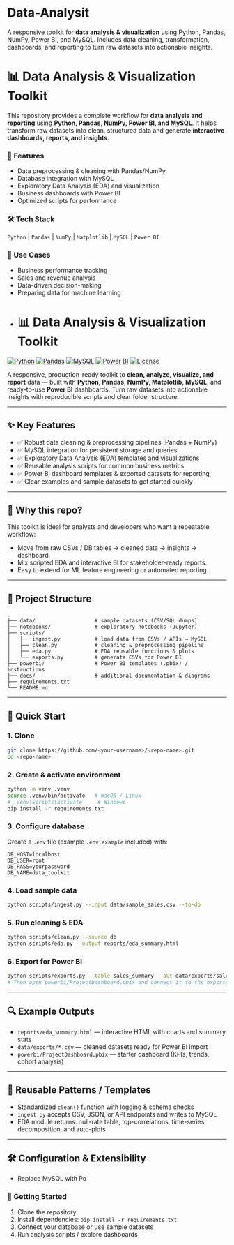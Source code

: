 # Data-Analysit
A responsive toolkit for **data analysis &amp; visualization** using Python, Pandas, NumPy, Power BI, and MySQL. Includes data cleaning, transformation, dashboards, and reporting to turn raw datasets into actionable insights.
# 📊 Data Analysis & Visualization Toolkit

This repository provides a complete workflow for **data analysis and reporting** using **Python, Pandas, NumPy, Power BI, and MySQL**.
It helps transform raw datasets into clean, structured data and generate **interactive dashboards, reports, and insights**.

### 🚀 Features

* Data preprocessing & cleaning with Pandas/NumPy
* Database integration with MySQL
* Exploratory Data Analysis (EDA) and visualization
* Business dashboards with Power BI
* Optimized scripts for performance

### 🛠️ Tech Stack

`Python` | `Pandas` | `NumPy` | `Matplotlib` | `MySQL` | `Power BI`

### 📌 Use Cases

* Business performance tracking
* Sales and revenue analysis
* Data-driven decision-making
* Preparing data for machine learning
* # 📊 Data Analysis & Visualization Toolkit

[![Python](https://img.shields.io/badge/Python-3.8%2B-blue)](https://www.python.org/)
[![Pandas](https://img.shields.io/badge/Pandas-%E2%89%A5-1.0-green)](https://pandas.pydata.org/)
[![MySQL](https://img.shields.io/badge/MySQL-8.0-important)](https://www.mysql.com/)
[![Power BI](https://img.shields.io/badge/Power%20BI-Dashboards-orange)](#)
[![License](https://img.shields.io/badge/License-MIT-lightgrey)](LICENSE)

A responsive, production-ready toolkit to **clean, analyze, visualize, and report** data — built with **Python, Pandas, NumPy, Matplotlib, MySQL**, and ready-to-use **Power BI** dashboards. Turn raw datasets into actionable insights with reproducible scripts and clear folder structure.

---

## ✨ Key Features

* ✅ Robust data cleaning & preprocessing pipelines (Pandas + NumPy)
* ✅ MySQL integration for persistent storage and queries
* ✅ Exploratory Data Analysis (EDA) templates and visualizations
* ✅ Reusable analysis scripts for common business metrics
* ✅ Power BI dashboard templates & exported datasets for reporting
* ✅ Clear examples and sample datasets to get started quickly

---

## 🎯 Why this repo?

This toolkit is ideal for analysts and developers who want a repeatable workflow:

* Move from raw CSVs / DB tables → cleaned data → insights → dashboard.
* Mix scripted EDA and interactive BI for stakeholder-ready reports.
* Easy to extend for ML feature engineering or automated reporting.

---

## 🧭 Project Structure

```
.
├── data/                   # sample datasets (CSV/SQL dumps)
├── notebooks/              # exploratory notebooks (Jupyter)
├── scripts/
│   ├── ingest.py           # load data from CSVs / APIs → MySQL
│   ├── clean.py            # cleaning & preprocessing pipeline
│   ├── eda.py              # EDA reusable functions & plots
│   └── exports.py          # generate CSVs for Power BI
├── powerbi/                # Power BI templates (.pbix) / instructions
├── docs/                   # additional documentation & diagrams
├── requirements.txt
└── README.md
```

---

## 🚀 Quick Start

### 1. Clone

```bash
git clone https://github.com/<your-username>/<repo-name>.git
cd <repo-name>
```

### 2. Create & activate environment

```bash
python -m venv .venv
source .venv/bin/activate   # macOS / Linux
# .venv\Scripts\activate     # Windows
pip install -r requirements.txt
```

### 3. Configure database

Create a `.env` file (example `.env.example` included) with:

```
DB_HOST=localhost
DB_USER=root
DB_PASS=yourpassword
DB_NAME=data_toolkit
```

### 4. Load sample data

```bash
python scripts/ingest.py --input data/sample_sales.csv --to-db
```

### 5. Run cleaning & EDA

```bash
python scripts/clean.py --source db
python scripts/eda.py --output reports/eda_summary.html
```

### 6. Export for Power BI

```bash
python scripts/exports.py --table sales_summary --out data/exports/sales_summary.csv
# Then open powerbi/ProjectDashboard.pbix and connect it to the exported CSV or DB
```

---

## 🔍 Example Outputs

* `reports/eda_summary.html` — interactive HTML with charts and summary stats
* `data/exports/*.csv` — cleaned datasets ready for Power BI import
* `powerbi/ProjectDashboard.pbix` — starter dashboard (KPIs, trends, cohort analysis)

---

## 🧩 Reusable Patterns / Templates

* Standardized `clean()` function with logging & schema checks
* `ingest.py` accepts CSV, JSON, or API endpoints and writes to MySQL
* EDA module returns: null-rate table, top-correlations, time-series decomposition, and auto-plots

---

## 🛠️ Configuration & Extensibility

* Replace MySQL with Po


### 🔧 Getting Started

1. Clone the repository
2. Install dependencies: `pip install -r requirements.txt`
3. Connect your database or use sample datasets
4. Run analysis scripts / explore dashboards
